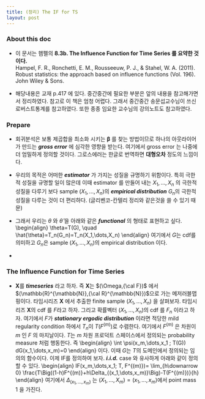 ```yaml
--- 
title: (정리) The IF for TS
layout: post
---
```


### About this doc 

- 이 문서는 헴펠의 **8.3b. The Influence Function for Time Series 를 요약한 것이다.** <br/>
Hampel, F. R., Ronchetti, E. M., Rousseeuw, P. J., & Stahel, W. A. (2011). Robust statistics: the approach based on influence functions (Vol. 196). John Wiley & Sons. 

- 해당내용은 교재 p.417 에 있다. 중간중간에 필요한 부분은 앞의 내용을 참고해가면서 정리하였다. 참고로 이 책은 엄청 어렵다. 그래서 중간중간 송문섭교수님이 쓰신 로버스트통계를 참고하였다. 또한 종종 임요한 교수님의 강의노트도 참고하였다. 

### Prepare

- 회귀분석은 보통 제곱합을 최소화 시키는 $\boldsymbol\beta$ 를 찾는 방법이므로 하나의 아웃라이어가 만드는 ***gross error*** 에 심각한 영향을 받는다. 여기에서 gross error 는 나중에 더 엄밀하게 정의할 것이다. 그로스에러는 한글로 번역하면 **대형오차** 정도의 느낌이다. 

- 우리의 목적은 어떠한 ***estimator*** 가 가지는 성질을 규명하기 위함이다. 특히 극한적 성질을 규명할 일이 많은데 이때 estimator 를 만들어 내는 $X_1,\dots,X_n$ 의 극한적 성질을 다루기 보다 sample $(X_1,\dots,X_n)$의 ***empirical distribution*** $G_n$의 극한적 성질을 다루는 것이 더 편리하다. (글리벤코-칸텔리 정리와 같은것을 쓸 수 있기 때문) 

- 그래서 우리는 $\theta$ 와 $\hat \theta$ 을 아래와 같은 ***functional*** 의 형태로 표현하고 싶다. 
\begin{align}
\theta=T(G), \quad \hat{\theta}=T_n(G_n)=T_n(X_1,\dots,X_n)
\end{align}
여기에서 $G$는 cdf를 의미하고 $G_n$은 sample $(X_1,\dots,X_n)$의 empirical distribution 이다. 

- 


### The Influence Function for Time Series 

- ${\boldsymbol X}$를 ***timeseries*** 라고 하자. 즉 ${\boldsymbol X}$는 $(\Omega,{\cal F})$ 에서 $(\mathbb{R}^{\mathbb{N}},{\cal R}^{\mathbb{N}})$으로 가는 메저러블맵핑이다. 타임시리즈 ${\boldsymbol X}$ 에서 추출한 finite sample $(X_1,\dots,X_n)$ 을 살펴보자. 타임시리즈 ${\boldsymbol X}$의 cdf 를 $F$라고 하자. 그리고 확률벡터 $(X_1,\dots,X_n)$의 cdf 를 $F_n$ 이라고 하자. 여기에서 $F$가 ***stationary ergodic distribution*** 이라면 적당한 mild regularity condition 하에서 $T_n$이 $T(F^{(m)})$로 수렴한다. 여기에서 $F^{(m)}$ 은 차원이 $m$ 인 $F$ 의 마지날이다. $T$는 $m$ 차원 프로덕트 스페이스에서 정의되는 probability measure 처럼 행동한다. 즉 
\begin{align}
\int \psi(x_m,\dots,x_1 ; T(G)) dG(x_1,\dots,x_m)=0
\end{align}
이다. 이때 $G$는 $T$의 도메인에서 정의되는 임의의 함수이다. 이제 IF를 정의하여 보자. ***i.i.d.*** case 와 유사하게 아래와 같이 정의할 수 있다.
\begin{align}
IF(x_m,\dots,x_1; T, F^{(m)})=
\lim_{h\downarrow 0} \frac{T\Big((1-h)F^{(m)}+h\Delta_{(x_1,\dots,x_m)}\Big)-T(F^{(m)})}{h}
\end{align}
여기에서 $\Delta_{(x_1,\dots,x_m)}$ 는 $(X_1,\dots,X_m)=(x_1,\dots,x_m)$에서 point mass 1 을 가진다. 

